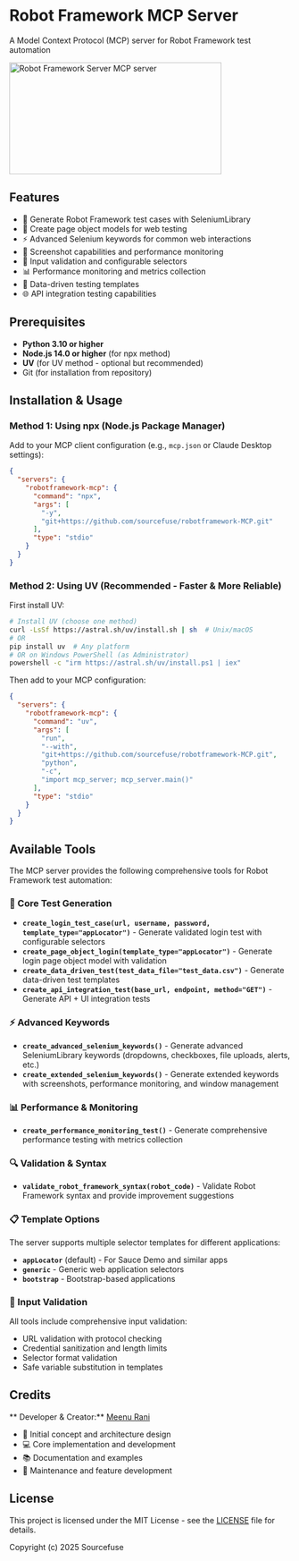 # Robot Framework MCP Server

A Model Context Protocol (MCP) server for Robot Framework test automation 

<a href="https://glama.ai/mcp/servers/@sourcefuse/robotframework-mcp">
  <img width="380" height="200" src="https://glama.ai/mcp/servers/@sourcefuse/robotframework-mcp/badge" alt="Robot Framework Server MCP server" />
</a>

## Features

- 🤖 Generate Robot Framework test cases with SeleniumLibrary
- 📄 Create page object models for web testing
- ⚡ Advanced Selenium keywords for common web interactions
- 📸 Screenshot capabilities and performance monitoring
- 🎯 Input validation and configurable selectors
- 📊 Performance monitoring and metrics collection
- 🔄 Data-driven testing templates
- 🌐 API integration testing capabilities

## Prerequisites

- **Python 3.10 or higher**
- **Node.js 14.0 or higher** (for npx method)
- **UV** (for UV method - optional but recommended)
- Git (for installation from repository)

## Installation & Usage

### Method 1: Using npx (Node.js Package Manager)

Add to your MCP client configuration (e.g., `mcp.json` or Claude Desktop settings):

```json
{
  "servers": {
    "robotframework-mcp": {
      "command": "npx",
      "args": [
        "-y",
        "git+https://github.com/sourcefuse/robotframework-MCP.git"
      ],
      "type": "stdio"
    }
  }
}
```

### Method 2: Using UV (Recommended - Faster & More Reliable)

First install UV:
```bash
# Install UV (choose one method)
curl -LsSf https://astral.sh/uv/install.sh | sh  # Unix/macOS
# OR
pip install uv  # Any platform
# OR on Windows PowerShell (as Administrator)
powershell -c "irm https://astral.sh/uv/install.ps1 | iex"
```

Then add to your MCP configuration:

```json
{
  "servers": {
    "robotframework-mcp": {
      "command": "uv",
      "args": [
        "run",
        "--with",
        "git+https://github.com/sourcefuse/robotframework-MCP.git",
        "python",
        "-c",
        "import mcp_server; mcp_server.main()"
      ],
      "type": "stdio"
    }
  }
}
```

## Available Tools

The MCP server provides the following comprehensive tools for Robot Framework test automation:

### 🔧 Core Test Generation
- **`create_login_test_case(url, username, password, template_type="appLocator")`** - Generate validated login test with configurable selectors
- **`create_page_object_login(template_type="appLocator")`** - Generate login page object model with validation
- **`create_data_driven_test(test_data_file="test_data.csv")`** - Generate data-driven test templates
- **`create_api_integration_test(base_url, endpoint, method="GET")`** - Generate API + UI integration tests

### ⚡ Advanced Keywords
- **`create_advanced_selenium_keywords()`** - Generate advanced SeleniumLibrary keywords (dropdowns, checkboxes, file uploads, alerts, etc.)
- **`create_extended_selenium_keywords()`** - Generate extended keywords with screenshots, performance monitoring, and window management

### 📊 Performance & Monitoring
- **`create_performance_monitoring_test()`** - Generate comprehensive performance testing with metrics collection

### 🔍 Validation & Syntax
- **`validate_robot_framework_syntax(robot_code)`** - Validate Robot Framework syntax and provide improvement suggestions

### 📋 Template Options

The server supports multiple selector templates for different applications:

- **`appLocator`** (default) - For Sauce Demo and similar apps
- **`generic`** - Generic web application selectors
- **`bootstrap`** - Bootstrap-based applications

### 🎯 Input Validation

All tools include comprehensive input validation:
- URL validation with protocol checking
- Credential sanitization and length limits
- Selector format validation
- Safe variable substitution in templates

## Credits

** Developer & Creator:** [Meenu Rani](https://github.com/meenurani1)
- 🚀 Initial concept and architecture design
- 💻 Core implementation and development
- 📚 Documentation and examples
- 🔧 Maintenance and feature development

## License

This project is licensed under the MIT License - see the [LICENSE](LICENSE) file for details.

Copyright (c) 2025 Sourcefuse